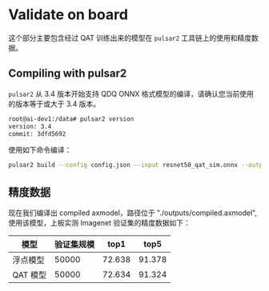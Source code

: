 # Validate on board

这个部分主要包含经过 QAT 训练出来的模型在 `pulsar2` 工具链上的使用和精度数据。

## Compiling with pulsar2

`pulsar2` 从 3.4 版本开始支持 QDQ ONNX 格式模型的编译，请确认您当前使用的版本等于或大于 3.4 版本。

```bash
root@ai-dev1:/data# pulsar2 version
version: 3.4
commit: 3dfd5692
```

使用如下命令编译：

```bash
pulsar2 build --config config.json --input resnet50_qat_sim.onnx --output_dir outputs
```

## 精度数据

现在我们编译出 compiled axmodel，路径位于 "./outputs/compiled.axmodel", 使用该模型，上板实测 Imagenet 验证集的精度数据如下：

| 模型 | 验证集规模 | top1 | top5 |
| --- | --- | --- | --- |
| 浮点模型 | 50000 | 72.638 | 91.378 |
| QAT 模型 | 50000 | 72.634 | 91.324 |
